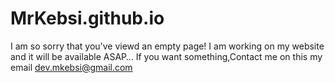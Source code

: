 # MrKebsi.github.io
I am so sorry that you've viewd an empty page!
I am working on my website and it will be
available ASAP… 
If you want something,Contact me on this my email
[dev.mkebsi@gmail.com](mailto:dev.mkebsi@gmail.com)
